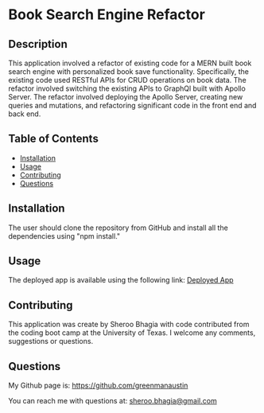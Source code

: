 # Book Search Engine Refactor

 ## Description

 This application involved a refactor of existing code for a MERN built book search engine with personalized book save functionality.  Specifically, the existing code used RESTful APIs for CRUD operations on book data.  The refactor involved switching the existing APIs to GraphQl built with Apollo Server.  The refactor involved deploying the Apollo Server, creating new queries and mutations, and refactoring significant code in the front end and back end.  

## Table of Contents

  
  - [Installation](#installation)
  - [Usage](#usage)
  - [Contributing](#contributing)
  - [Questions](#questions)

  ## Installation

  The user should clone the repository from GitHub and install all the dependencies using "npm install." 

  ## Usage

  The deployed app is available using the following link:  <a href="https://desolate-taiga-62581.herokuapp.com/">Deployed App</a>

  ## Contributing

  This application was create by Sheroo Bhagia with code contributed from the coding boot camp at the University of Texas.  I welcome any comments, suggestions or questions.  


  ## Questions

  My Github page is: https://github.com/greenmanaustin

  You can reach me with questions at: sheroo.bhagia@gmail.com